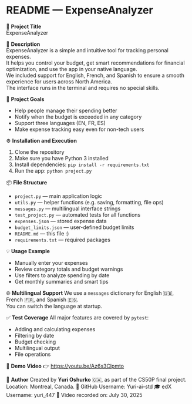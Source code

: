 # README — ExpenseAnalyzer

📛 **Project Title**  
ExpenseAnalyzer

📝 **Description**  
ExpenseAnalyzer is a simple and intuitive tool for tracking personal expenses.  
It helps you control your budget, get smart recommendations for financial optimization, and use the app in your native language.  
We included support for English, French, and Spanish to ensure a smooth experience for users across North America.  
The interface runs in the terminal and requires no special skills.

🎯 **Project Goals**
- Help people manage their spending better  
- Notify when the budget is exceeded in any category  
- Support three languages (EN, FR, ES)  
- Make expense tracking easy even for non-tech users  

⚙️ **Installation and Execution**
1. Clone the repository  
2. Make sure you have Python 3 installed  
3. Install dependencies: `pip install -r requirements.txt`  
4. Run the app: `python project.py`

📦 **File Structure**
- `project.py` — main application logic  
- `utils.py` — helper functions (e.g. saving, formatting, file ops)  
- `messages.py` — multilingual interface strings  
- `test_project.py` — automated tests for all functions  
- `expenses.json` — stored expense data  
- `budget_limits.json` — user-defined budget limits  
- `README.md` — this file :)  
- `requirements.txt` — required packages  

💡 **Usage Example**
- Manually enter your expenses  
- Review category totals and budget warnings  
- Use filters to analyze spending by date  
- Get monthly summaries and smart tips  

🌐 **Multilingual Support**
We use a `messages` dictionary for English 🇬🇧, French 🇫🇷, and Spanish 🇪🇸.  
You can switch the language at startup.

✅ **Test Coverage**
All major features are covered by `pytest`:
- Adding and calculating expenses  
- Filtering by date  
- Budget checking  
- Multilingual output  
- File operations  

🎥 **Demo Video**
👉 https://youtu.be/Az6s3Clpmto

📌 **Author**
Created by **Yuri Oshurko** 🇨🇦, as part of the CS50P final project.
Location: Montreal, Canada.
📛 GitHub Username: Yuri-ai-std
🎓 edX Username: yuri_447
📅 Video recorded on: July 30, 2025

